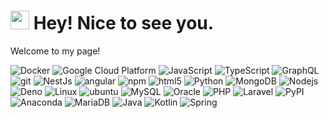 <h1><img src="https://emojis.slackmojis.com/emojis/images/1531849430/4246/blob-sunglasses.gif?1531849430" width="30"/> Hey! Nice to see you.</h1>


<p>Welcome to my page!
<p>
  <img alt="Docker" src="https://img.shields.io/badge/-Docker-46a2f1?style=flat-square&logo=docker&logoColor=white" />
  <img alt="Google Cloud Platform" src="https://img.shields.io/badge/-Google_Cloud_Platform-1a73e8?style=flat-square&logo=google-cloud&logoColor=white" />
  <img alt="JavaScript" src="https://img.shields.io/badge/-JavaScript-F7DF1E?style=flat-square&logo=JavaScript&logoColor=white" />
  <img alt="TypeScript" src="https://img.shields.io/badge/-TypeScript-007ACC?style=flat-square&logo=typescript&logoColor=white" />
  <img alt="GraphQL" src="https://img.shields.io/badge/-GraphQL-E10098?style=flat-square&logo=graphql&logoColor=white" />
  <img alt="git" src="https://img.shields.io/badge/-Git-F05032?style=flat-square&logo=git&logoColor=white" />
  <img alt="NestJs" src="https://img.shields.io/badge/-NestJs-ea2845?style=flat-square&logo=nestjs&logoColor=white" />
  <img alt="angular" src="https://img.shields.io/badge/-Angular-DD0031?style=flat-square&logo=angular&logoColor=white" />
  <img alt="npm" src="https://img.shields.io/badge/-NPM-CB3837?style=flat-square&logo=npm&logoColor=white" />
  <img alt="html5" src="https://img.shields.io/badge/-HTML5-E34F26?style=flat-square&logo=html5&logoColor=white" />
  <img alt="Python" src="https://img.shields.io/badge/-Python-FFFFFF?style=flat-square&logo=Python" />
  <img alt="MongoDB" src="https://img.shields.io/badge/-MongoDB-13aa52?style=flat-square&logo=mongodb&logoColor=white" />
  <img alt="Nodejs" src="https://img.shields.io/badge/-Nodejs-43853d?style=flat-square&logo=Node.js&logoColor=white" />
  <img alt="Deno" src="https://img.shields.io/badge/-Deno-000000?style=flat-square&logo=Deno&logoColor=white" />
  <img alt="Linux" src="https://img.shields.io/badge/-Linux-FCC624?style=flat-square&logo=Linux&logoColor=white" />
  <img alt="ubuntu" src="https://img.shields.io/badge/-ubuntu-E95420?style=flat-square&logo=ubuntu&logoColor=white" />
  <img alt="MySQL" src="https://img.shields.io/badge/-MySQL-368AFF?style=flat-square&logo=MySQL&logoColor=white" />
  <img alt="Oracle" src="https://img.shields.io/badge/-Oracle-FF4848?style=flat-square&logo=Oracle&logoColor=white" />
  <img alt="PHP" src="https://img.shields.io/badge/-PHP-777BB4?style=flat-square&logo=PHP&logoColor=white" />	
  <img alt="Laravel" src="https://img.shields.io/badge/-Laravel-FF2D20?style=flat-square&logo=Laravel&logoColor=white" />
  <img alt="PyPI" src="https://img.shields.io/badge/-PyPI-3775A9?style=flat-square&logo=PyPI&logoColor=white" />
  <img alt="Anaconda" src="https://img.shields.io/badge/-Anaconda-44A833?style=flat-square&logo=Anaconda&logoColor=white" />
  <img alt="MariaDB" src="https://img.shields.io/badge/-MariaDB-003545?style=flat-square&logo=MariaDB&logoColor=white" />
  <img alt="Java" src="https://img.shields.io/badge/-Java-007396?style=flat-square&logo=Java&logoColor=white" />
  <img alt="Kotlin" src="https://img.shields.io/badge/-Kotlin-650573?style=flat-square&logo=Kotlin&logoColor=white" />
  <img alt="Spring" src="https://img.shields.io/badge/-Spring-6DB33F?style=flat-square&logo=Spring&logoColor=white" />
</p>


